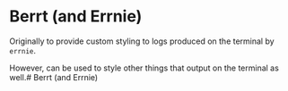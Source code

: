 # Berrt (and Errnie)

Originally to provide custom styling to logs produced on the terminal by `errnie`.

However, can be used to style other things that output on the terminal as well.# Berrt (and Errnie)
